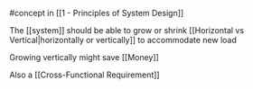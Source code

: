 #concept in [[1 - Principles of System Design]]

The [[system]] should be able to grow or shrink [[Horizontal vs Vertical|horizontally or vertically]] to accommodate new load

Growing vertically might save [[Money]]

Also a [[Cross-Functional Requirement]]